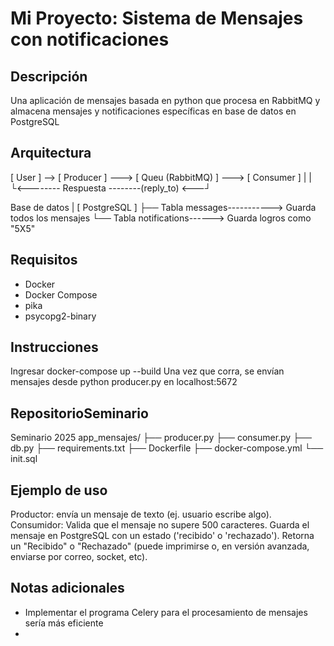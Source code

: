 # Mi Proyecto: Sistema de Mensajes con notificaciones

## Descripción
Una aplicación de mensajes basada en python que procesa en RabbitMQ y almacena mensajes y notificaciones específicas en base de datos en PostgreSQL

## Arquitectura
[ User ] --> [ Producer ] ---> [ Queu (RabbitMQ) ] ---> [ Consumer ]
    |                                          |
   └<-------- Respuesta --------(reply_to) <---┘

Base de datos
|
[ PostgreSQL ]
   ├── Tabla messages-----------> Guarda todos los mensajes
   └── Tabla notifications------> Guarda logros como "5X5"

## Requisitos
- Docker
- Docker Compose
- pika
- psycopg2-binary


## Instrucciones
Ingresar
docker-compose up --build
Una vez que corra, se envían mensajes desde python producer.py
en localhost:5672


## RepositorioSeminario
Seminario 2025
app_mensajes/
├── producer.py
├── consumer.py
├── db.py
├── requirements.txt
├── Dockerfile
├── docker-compose.yml
└── init.sql


## Ejemplo de uso
Productor: envía un mensaje de texto (ej. usuario escribe algo).
Consumidor:
Valida que el mensaje no supere 500 caracteres.
Guarda el mensaje en PostgreSQL con un estado ('recibido' o 'rechazado').
Retorna un "Recibido" o "Rechazado" (puede imprimirse o, en versión avanzada, enviarse por correo, socket, etc).


## Notas adicionales
- Implementar el programa Celery para el procesamiento de mensajes sería más eficiente
- 
